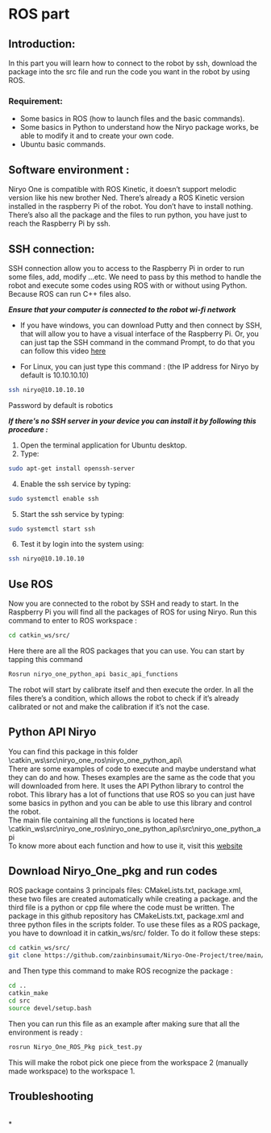 # ROS part #

## Introduction:

In this part you will learn how to connect to the robot by ssh, download the package into the src file and run the code you want in the robot by using ROS.

### Requirement:

* Some basics in ROS (how to launch files and the basic commands).
* Some basics in Python to understand how the Niryo package works, be able to modify it and to create your own code.
* Ubuntu basic commands. 

## Software environment :

Niryo One is compatible with ROS Kinetic, it doesn’t support melodic version like his new brother Ned. There’s already a ROS Kinetic version installed in the raspberry Pi of the robot. You don’t have to install nothing. There’s also all the package and the files to run python, you have just to reach the Raspberry Pi by ssh. 

## SSH connection:
SSH connection allow you to access to the Raspberry Pi in order to run some files, add, modify …etc. We need to pass by this method to handle the robot and execute some codes using ROS with or without using Python. Because ROS can run C++ files also. 

***Ensure that your computer is connected to the robot wi-fi network***

* If you have windows, you can download Putty and then connect by SSH, that will allow you to have a visual interface of the Raspberry Pi. Or, you can just tap the SSH command in the command Prompt, to do that you can follow this video [here](https://www.youtube.com/watch?v=UPXnop3C6JQ&ab_channel=ITProTV) 

* For Linux, you can just type this command : (the IP address for Niryo by default is 10.10.10.10)

```bash
ssh niryo@10.10.10.10
```
Password by default is robotics

***If there's no SSH server in your device you can install it by following this procedure :***

1.	Open the terminal application for Ubuntu desktop.
2.	Type:

```bash
sudo apt-get install openssh-server
```

4.	Enable the ssh service by typing:  
```bash
sudo systemctl enable ssh
```
5.	Start the ssh service by typing: 
```bash
sudo systemctl start ssh
``` 
6.	Test it by login into the system using:
```bash
ssh niryo@10.10.10.10
``` 

## Use ROS ## 

Now you are connected to the robot by SSH and ready to start. In the Raspberry Pi you will find all the packages of ROS for using Niryo. Run this command to enter to ROS workspace :
```bash
cd catkin_ws/src/
```
Here there are all the ROS packages that you can use. You can start by tapping this command 
```bash
Rosrun niryo_one_python_api basic_api_functions
```
The robot will start by calibrate itself and then execute the order. In all the files there’s a condition, which allows the robot to check if it’s already calibrated or not and make the calibration if it’s not the case.

## Python API Niryo ##

You can find this package in this folder <br/>
\catkin_ws\src\niryo_one_ros\niryo_one_python_api\ <br/>
There are some examples of code to execute and maybe understand what they can do and how. Theses examples are the same as the code that you will downloaded from here. It uses the API Python library to control the robot. This library has a lot of functions that use ROS so you can just have some basics in python and you can be able to use this library and control the robot.  <br/>
The main file containing all the functions is located here <br/>
\catkin_ws\src\niryo_one_ros\niryo_one_python_api\src\niryo_one_python_api <br/>
To know more about each function and how to use it, visit this [website](https://github.com/NiryoRobotics/niryo_one_ros/tree/master/niryo_one_python_api)

## Download Niryo_One_pkg and run codes ##

ROS package contains 3 principals files: CMakeLists.txt, package.xml, these two files are created automatically while creating a package. and the third file is a python or cpp file where the code must be written. The package in this github repository has CMakeLists.txt, package.xml and three python files in the scripts folder. To use these files as a ROS package, you have to download it in catkin_ws/src/ folder. To do it follow these steps:
 ```bash
cd catkin_ws/src/
git clone https://github.com/zainbinsumait/Niryo-One-Project/tree/main/Niryo_One_ROS_Pkg

```
and Then type this command to make ROS recognize the package :
```bash
cd ..
catkin_make
cd src
source devel/setup.bash
```
Then you can run this file as an example after making sure that all the environment is ready :

```bash
rosrun Niryo_One_ROS_Pkg pick_test.py
```

This will make the robot pick one piece from the workspace 2 (manually made workspace) to the workspace 1. 


## Troubleshooting ##

<br/>
* 

